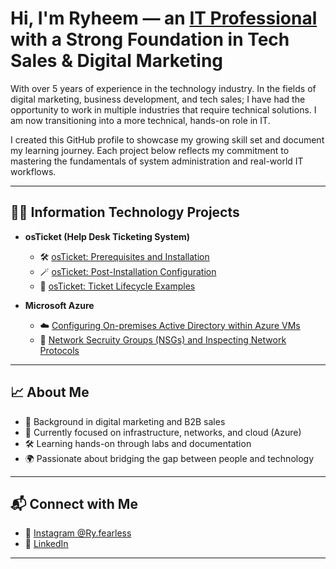 <h1>Hi, I'm Ryheem — an <a href="https://www.linkedin.com/in/ryheem-a-5aa67928a">IT Professional</a> with a Strong Foundation in Tech Sales & Digital Marketing</h1>

<p>
With over 5 years of experience in the technology industry. In the fields of digital marketing, business development, and tech sales; I have had the opportunity to work in multiple industries that require technical solutions. I am now transitioning into a more technical, hands-on role in IT.
</p>

<p>
I created this GitHub profile to showcase my growing skill set and document my learning journey. Each project below reflects my commitment to mastering the fundamentals of system administration and real-world IT workflows.
</p>

---

<h2>👨‍💻 Information Technology Projects</h2>

- <b>osTicket (Help Desk Ticketing System)</b>
  - 🛠️ [osTicket: Prerequisites and Installation](https://github.com/ryheemangus/osticket-prereqs)
  - 🪄 [osTicket: Post-Installation Configuration](https://github.com/ryheemangus/post-install-config)
  - 🔄 [osTicket: Ticket Lifecycle Examples](https://github.com/ryheemangus/ticket-lifecycle)

- <b>Microsoft Azure</b>
  - ☁️ [Configuring On-premises Active Directory within Azure VMs](https://github.com/ryheemangus/configure-ad)
  - 🛜 [Network Secruity Groups (NSGs) and Inspecting Network Protocols](https://github.com/ryheemangus/azure-network-protocols)

---

<h2>📈 About Me</h2>

- 💼 Background in digital marketing and B2B sales
- 🧠 Currently focused on infrastructure, networks, and cloud (Azure)
- 🛠️ Learning hands-on through labs and documentation
- 🌍 Passionate about bridging the gap between people and technology

---

<h2>📬 Connect with Me</h2>

- 📸 [Instagram @Ry.fearless](https://www.instagram.com/Ry.fearless)
- 💼 [LinkedIn](https://www.linkedin.com/in/ryheem-a-5aa67928a)

---

